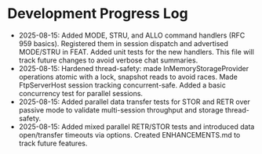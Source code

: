 # Development Progress Log

- 2025-08-15: Added MODE, STRU, and ALLO command handlers (RFC 959 basics). Registered them in session dispatch and advertised MODE/STRU in FEAT. Added unit tests for the new handlers. This file will track future changes to avoid verbose chat summaries.
- 2025-08-15: Hardened thread-safety: made InMemoryStorageProvider operations atomic with a lock, snapshot reads to avoid races. Made FtpServerHost session tracking concurrent-safe. Added a basic concurrency test for parallel sessions.
- 2025-08-15: Added parallel data transfer tests for STOR and RETR over passive mode to validate multi-session throughput and storage thread-safety.
- 2025-08-15: Added mixed parallel RETR/STOR tests and introduced data open/transfer timeouts via options. Created ENHANCEMENTS.md to track future features.
